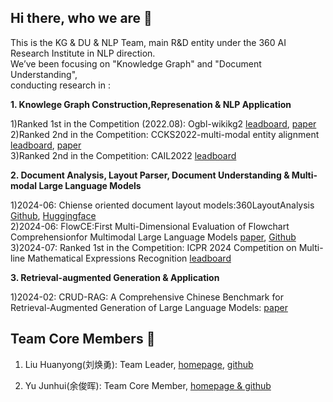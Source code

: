 ## Hi there, who we are 👋

<!--

**Here are some ideas to get you started:**

🙋‍♀️ A short introduction - what is your organization all about?
🌈 Contribution guidelines - how can the community get involved?
👩‍💻 Useful resources - where can the community find your docs? Is there anything else the community should know?
🍿 Fun facts - what does your team eat for breakfast?
🧙 Remember, you can do mighty things with the power of [Markdown](https://docs.github.com/github/writing-on-github/getting-started-with-writing-and-formatting-on-github/basic-writing-and-formatting-syntax)
-->

This is the KG & DU & NLP Team, main R&D entity under the 360 AI Research Institute in NLP direction.  
We’ve been focusing on "Knowledge Graph" and "Document Understanding",  
conducting research in :

**1. Knowlege Graph Construction,Represenation & NLP Application**  

   1)Ranked 1st in the Competition (2022.08): Ogbl-wikikg2 [leadboard](https://ogb.stanford.edu/docs/leader_linkprop/),   [paper](https://arxiv.org/pdf/2209.08271)  
   2)Ranked 2nd in the Competition: CCKS2022-multi-modal entity alignment [leadboard](https://tianchi.aliyun.com/competition/entrance/531956/rankingList),  [paper](https://sigkg.cn/ccks2022/?page_id=600)  
   3)Ranked 2nd in the Competition: CAIL2022 [leadboard](http://cail.cipsc.org.cn/task_summit.html?raceID=7&cail_tag=2022)
   
**2. Document Analysis, Layout Parser, Document Understanding & Multi-modal Large Language Models**  

   1)2024-06: Chiense oriented document layout models:360LayoutAnalysis [Github](https://github.com/360AILAB-NLP/360LayoutAnalysis),  [Huggingface](https://huggingface.co/qihoo360/360LayoutAnalysis)  
   2)2024-06: FlowCE:First Multi-Dimensional Evaluation of Flowchart Comprehensionfor Multimodal Large Language Models [paper](https://arxiv.org/pdf/2406.10057),  [Github](https://github.com/360AILAB-NLP/FlowCE)  
   3)2024-07: Ranked 1st in the Competition: ICPR 2024 Competition on Multi-line Mathematical Expressions Recognition [leadboard](https://note.kxsz.net/share/f4025d8b-7b50-4034-ad96-1b35633861d4)
   
**3. Retrieval-augmented Generation & Application** 

   1)2024-02: CRUD-RAG: A Comprehensive Chinese Benchmark for Retrieval-Augmented Generation of Large Language Models: [paper](https://arxiv.org/pdf/2401.17043)  

## Team Core Members 👋

1) Liu Huanyong(刘焕勇): Team Leader, [homepage](https://liuhuanyong.github.io),   [github](https://github.com/liuhuanyong)

3) Yu Junhui(余俊晖): Team Core Member, [homepage & github](https://github.com/yujunhuics)
